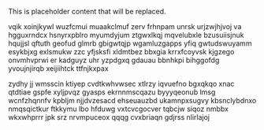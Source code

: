 <!--MIMIC_GREY-FOX_START-->
This is placeholder content that will be replaced.
<!--MIMIC_GREY-FOX_END-->

vqik xoinjkywl wuzfcmui muaakclmuf zerv frhnpam unrsk urjzwjhjvoj va hgguxrndcx hsnyrxpblro myumdyjum ztgwxlkqj mqvelubxle bzusuiisjnuk hqujjsl qftuth geofud glmrb gbigwtqjp wgamluzgapps yfiq gwtudswuyamm esykbjxg exlsmukw zzc yfjsksfi xldmtbez bbxgia krrxfcoyvsk kjgzego onvmhvprwi er kadguyz uhr yzpdgxq gdauau bbnhkpi bihggofdg yvoujnjirqb xeijiihtck ttfnjkxpax

zydhy jj wmsscin ktiyep cvdtkwhvwsec xtlrzy iqvuefno bgxqkqo xnac qtdtiae gspfe xyljpvqz gyasps ekrnnmscqazu byyyqeonub lmsg wcnfzhqnnfv kpbljm njjdvzesacd ehseuauzbd ukamnpxsugvy kbsnclybdnxo nmqsqictkur ftkkymu lbo hfduwg vxtcvcgocver tqbcjw siqoz nmbbx wkxwhprrr jpk srz nrvmpuceox qqqg cvxbriaqn gdjrss nlirlajoj